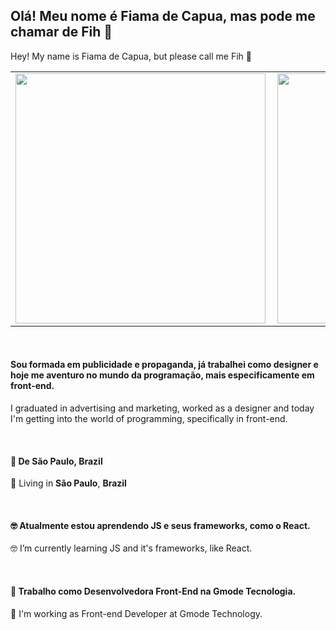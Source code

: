 <h2 align="left">
Olá! Meu nome é Fiama de Capua, mas pode me chamar de Fih 👋
</h2>
<p align="left"> Hey! My name is Fiama de Capua, but please call me Fih 👋 </p>

<table style="overflow: hidden">
  <tr>
    <td><img width="400px" align="left" src="https://github-readme-stats.vercel.app/api/top-langs/?username=FihCapua&hide=html&layout=compact&theme=tokyonight" /></td>
    <td><img width="400px" align="left" src="https://github-readme-stats.vercel.app/api?username=FihCapua&theme=tokyonight" /></td>
  </tr>   
</table>
</center><br>

<h4 align="left">
  Sou formada em publicidade e propaganda, já trabalhei como designer e hoje me aventuro no mundo da programação, mais especificamente em front-end.
</h4>

<p align="left">
    I graduated in advertising and marketing, worked as a designer and today I'm getting into the world of programming, specifically in front-end.
</p><br>

<h4 align="left">
  📌 De <b>São Paulo</b>, <b>Brazil</b>  
</h4>

<p align="left">
    📌 Living in <b>São Paulo</b>, <b>Brazil</b>  
</p><br>

<h4 align="left">
  🤓 Atualmente estou aprendendo JS e seus frameworks, como o React.
</h4>

<p align="left"> 🤓 I’m currently learning JS and it's frameworks, like React. </p><br>

<h4 align="left">
  💼 Trabalho como Desenvolvedora Front-End na Gmode Tecnologia.
</h4>

<p align="left">💼 I'm working as Front-end Developer at Gmode Technology. </p>
